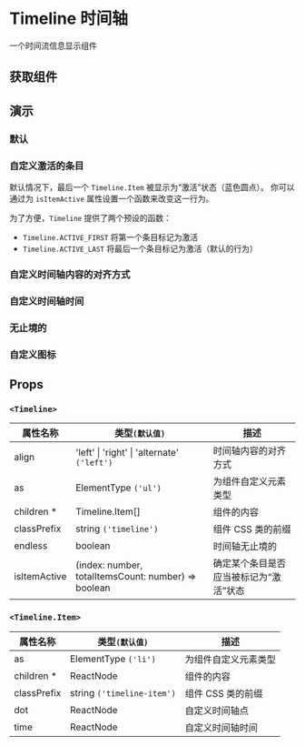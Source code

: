 # Timeline 时间轴

一个时间流信息显示组件

## 获取组件

<!--{include:(components/timeline/fragments/import.md)}-->

## 演示

### 默认

<!--{include:`basic.md`}-->

### 自定义激活的条目

默认情况下，最后一个 `Timeline.Item` 被显示为“激活”状态（蓝色圆点）。
你可以通过为 `isItemActive` 属性设置一个函数来改变这一行为。

为了方便，`Timeline` 提供了两个预设的函数：

- `Timeline.ACTIVE_FIRST` 将第一个条目标记为激活
- `Timeline.ACTIVE_LAST` 将最后一个条目标记为激活（默认的行为）

<!--{include:`custom-active-item.md`}-->

### 自定义时间轴内容的对齐方式

<!--{include:`align.md`}-->

### 自定义时间轴时间

<!--{include:`time.md`}-->

### 无止境的

<!--{include:`endless.md`}-->

### 自定义图标

<!--{include:`custom.md`}-->

## Props

### `<Timeline>`

<!-- prettier-sort-markdown-table -->

| 属性名称     | 类型`(默认值)`                                      | 描述                                   |
| ------------ | --------------------------------------------------- | -------------------------------------- |
| align        | 'left' &#124; 'right' &#124; 'alternate' `('left')` | 时间轴内容的对齐方式                   |
| as           | ElementType `('ul')`                                | 为组件自定义元素类型                   |
| children \*  | Timeline.Item[]                                     | 组件的内容                             |
| classPrefix  | string `('timeline')`                               | 组件 CSS 类的前缀                      |
| endless      | boolean                                             | 时间轴无止境的                         |
| isItemActive | (index: number, totalItemsCount: number) => boolean | 确定某个条目是否应当被标记为“激活”状态 |

### `<Timeline.Item>`

| 属性名称    | 类型`(默认值)`             | 描述                 |
| ----------- | -------------------------- | -------------------- |
| as          | ElementType `('li')`       | 为组件自定义元素类型 |
| children \* | ReactNode                  | 组件的内容           |
| classPrefix | string `('timeline-item')` | 组件 CSS 类的前缀    |
| dot         | ReactNode                  | 自定义时间轴点       |
| time        | ReactNode                  | 自定义时间轴时间     |

